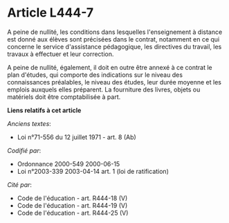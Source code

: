 # Article L444-7

A peine de nullité, les conditions dans lesquelles l'enseignement à distance est donné aux élèves sont précisées dans le
contrat, notamment en ce qui concerne le service d'assistance pédagogique, les directives du travail, les travaux à effectuer
et leur correction.

A peine de nullité, également, il doit en outre être annexé à ce contrat le plan d'études, qui comporte des indications sur
le niveau des connaissances préalables, le niveau des études, leur durée moyenne et les emplois auxquels elles préparent. La
fourniture des livres, objets ou matériels doit être comptabilisée à part.

**Liens relatifs à cet article**

_Anciens textes_:

  - Loi n°71-556 du 12 juillet 1971 - art. 8 (Ab)

_Codifié par_:

  - Ordonnance 2000-549 2000-06-15
  - Loi n°2003-339 2003-04-14 art. 1 (loi de ratification)

_Cité par_:

  - Code de l'éducation - art. R444-18 (V)
  - Code de l'éducation - art. R444-19 (V)
  - Code de l'éducation - art. R444-25 (V)
